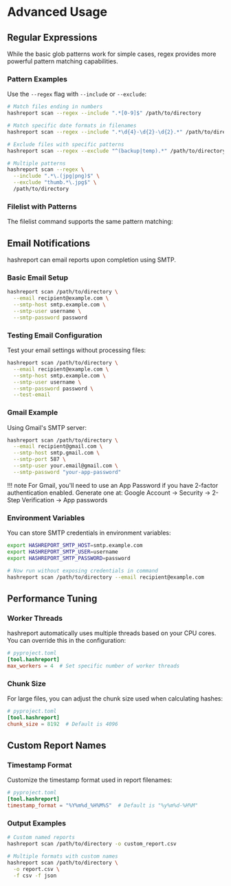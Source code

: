 # **Advanced Usage**

## **Regular Expressions**

While the basic glob patterns work for simple cases, regex provides more powerful pattern matching capabilities.

### **Pattern Examples**

Use the `--regex` flag with `--include` or `--exclude`:

```bash
# Match files ending in numbers
hashreport scan --regex --include ".*[0-9]$" /path/to/directory

# Match specific date formats in filenames
hashreport scan --regex --include ".*\d{4}-\d{2}-\d{2}.*" /path/to/directory

# Exclude files with specific patterns
hashreport scan --regex --exclude "^(backup|temp).*" /path/to/directory

# Multiple patterns
hashreport scan --regex \
  --include ".*\.(jpg|png)$" \
  --exclude "thumb.*\.jpg$" \
  /path/to/directory
```

### **Filelist with Patterns**

The filelist command supports the same pattern matching:

## **Email Notifications**

hashreport can email reports upon completion using SMTP.

### **Basic Email Setup**

```bash
hashreport scan /path/to/directory \
  --email recipient@example.com \
  --smtp-host smtp.example.com \
  --smtp-user username \
  --smtp-password password
```

### **Testing Email Configuration**

Test your email settings without processing files:

```bash
hashreport scan /path/to/directory \
  --email recipient@example.com \
  --smtp-host smtp.example.com \
  --smtp-user username \
  --smtp-password password \
  --test-email
```

### **Gmail Example**

Using Gmail's SMTP server:

```bash
hashreport scan /path/to/directory \
  --email recipient@gmail.com \
  --smtp-host smtp.gmail.com \
  --smtp-port 587 \
  --smtp-user your.email@gmail.com \
  --smtp-password "your-app-password"
```

!!! note
    For Gmail, you'll need to use an App Password if you have 2-factor authentication enabled.
    Generate one at: Google Account → Security → 2-Step Verification → App passwords

### **Environment Variables**

You can store SMTP credentials in environment variables:

```bash
export HASHREPORT_SMTP_HOST=smtp.example.com
export HASHREPORT_SMTP_USER=username
export HASHREPORT_SMTP_PASSWORD=password

# Now run without exposing credentials in command
hashreport scan /path/to/directory --email recipient@example.com
```

## **Performance Tuning**

### **Worker Threads**

hashreport automatically uses multiple threads based on your CPU cores. You can override this in the configuration:

```toml
# pyproject.toml
[tool.hashreport]
max_workers = 4  # Set specific number of worker threads
```

### **Chunk Size**

For large files, you can adjust the chunk size used when calculating hashes:

```toml
# pyproject.toml
[tool.hashreport]
chunk_size = 8192  # Default is 4096
```

## **Custom Report Names**

### **Timestamp Format**

Customize the timestamp format used in report filenames:

```toml
# pyproject.toml
[tool.hashreport]
timestamp_format = "%Y%m%d_%H%M%S"  # Default is "%y%m%d-%H%M"
```

### **Output Examples**

```bash
# Custom named reports
hashreport scan /path/to/directory -o custom_report.csv

# Multiple formats with custom names
hashreport scan /path/to/directory \
  -o report.csv \
  -f csv -f json
```
